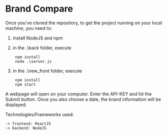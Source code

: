 # Brand Compare

Once you've cloned the repository, to get the project running on your local machine, you need to:

1. install NodeJS and npm
2. in the .\back folder, execute
        
        npm install
        node .\server.js

3. in the .\new_front folder, execute

        npm install
        npm start

A webpage will open on your computer. Enter the API-KEY and hit the Submit button.
Once you also choose a date, the brand information will be displayed.

Technologies/Frameworks used:

    -> frontend: ReactJS
    -> backend: NodeJS
